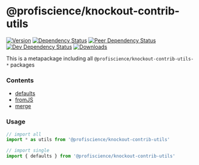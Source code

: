 # @profiscience/knockout-contrib-utils

[![Version][npm-version-shield]][npm]
[![Dependency Status][david-dm-shield]][david-dm]
[![Peer Dependency Status][david-dm-peer-shield]][david-dm-peer]
[![Dev Dependency Status][david-dm-dev-shield]][david-dm-dev]
[![Downloads][npm-stats-shield]][npm-stats]

This is a metapackage including all `@profiscience/knockout-contrib-utils-*` packages

### Contents
- [defaults](../utils.defaults)
- [fromJS](../utils.fromJS)
- [merge](../utils.merge)

### Usage

```javascript
// import all
import * as utils from '@profiscience/knockout-contrib-utils'

// import single
import { defaults } from '@profiscience/knockout-contrib-utils'
```

[david-dm]: https://david-dm.org/Profiscience/knockout-contrib?path=packages/utils
[david-dm-shield]: https://david-dm.org/Profiscience/knockout-contrib/status.svg?path=packages/utils

[david-dm-peer]: https://david-dm.org/Profiscience/knockout-contrib?path=packages/utils&type=peer
[david-dm-peer-shield]: https://david-dm.org/Profiscience/knockout-contrib/peer-status.svg?path=packages/utils

[david-dm-dev]: https://david-dm.org/Profiscience/knockout-contrib?path=packages/utils&type=dev
[david-dm-dev-shield]: https://david-dm.org/Profiscience/knockout-contrib/dev-status.svg?path=packages/utils

[npm]: https://www.npmjs.com/package/@profiscience/knockout-contrib-utils
[npm-version-shield]: https://img.shields.io/npm/v/@profiscience/knockout-contrib-utils.svg

[npm-stats]: http://npm-stat.com/charts.html?package=@profiscience/knockout-contrib-utils&author=&from=&to=
[npm-stats-shield]: https://img.shields.io/npm/dt/@profiscience/knockout-contrib-utils.svg?maxAge=2592000